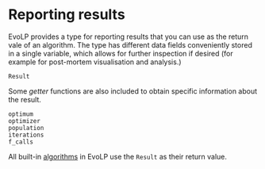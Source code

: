 # Reporting results

EvoLP provides a type for reporting results that you can use as the return vale of an algorithm.
The type has different data fields conveniently stored in a single variable, which allows for further inspection if desired (for example for post-mortem visualisation and analysis.)

```@docs
Result
```

Some _getter_ functions are also included to obtain specific information about the result.

```@docs
optimum
optimizer
population
iterations
f_calls
```

All built-in [algorithms](algorithms.md) in EvoLP use the `Result` as their return value.
